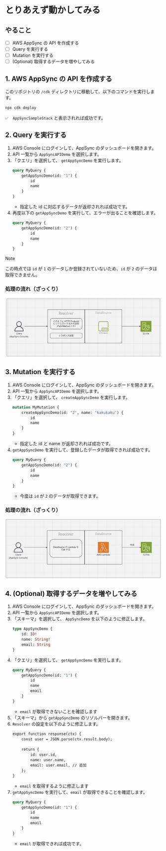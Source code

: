 # とりあえず動かしてみる

## やること

- [ ] AWS AppSync の API を作成する
- [ ] Query を実行する
- [ ] Mutation を実行する
- [ ] (Optional) 取得するデータを増やしてみる

## 1. AWS AppSync の API を作成する

このリポジトリの `/cdk` ディレクトリに移動して、以下のコマンドを実行します。

```sh
npx cdk deploy
```

`✅  AppSyncSampleStack` と表示されれば成功です。

## 2. Query を実行する

1. AWS Console にログインして、AppSync のダッシュボードを開きます。
2. API 一覧から `AppSyncAPIDemo` を選択します。
3. 「クエリ」を選択して、 `getAppSyncDemo` を実行します。
    ```graphql
    query MyQuery {
        getAppSyncDemo(id: "1") {
            id
            name
        }
    }
    ```
    - 指定した id に対応するデータが返却されれば成功です。
3. 再度以下の `getAppSyncDemo` を実行して、エラーが出ることを確認します。
    ```graphql
    query MyQuery {
        getAppSyncDemo(id: "2") {
            id
            name
        }
    }
    ```

> [!NOTE]
> 
> この時点では `id` が `1` のデータしか登録されていないため、`id` が `2` のデータは取得できません。

### 処理の流れ（ざっくり）

![AppSync の処理の流れ](./images/get_appsync_demo.png)

## 3. Mutation を実行する

1. AWS Console にログインして、AppSync のダッシュボードを開きます。
2. API 一覧から `AppSyncAPIDemo` を選択します。
3. 「クエリ」を選択して、 `createAppSyncDemo` を実行します。
    ```graphql
    mutation MyMutation {
        createAppSyncDemo(id: "2", name: "kakukaku") {
            id
            name
        }
    }
    ```
    - 指定した id と name が返却されれば成功です。
4. `getAppSyncDemo` を実行して、登録したデータが取得できれば成功です。
    ```graphql
    query MyQuery {
        getAppSyncDemo(id: "2") {
            id
            name
        }
    }
    ```
    - 今度は `id` が `2` のデータが取得できます。

### 処理の流れ（ざっくり）

![AppSync の処理の流れ](./images/create_appsync_demo.png)

## 4. (Optional) 取得するデータを増やしてみる

1. AWS Console にログインして、AppSync のダッシュボードを開きます。
2. API 一覧から `AppSyncAPIDemo` を選択します。
3. 「スキーマ」を選択して、 `AppSyncDemo` を以下のように修正します。
    ```graphql
    type AppSyncDemo {
        id: ID!
        name: String!
        email: String
    }
    ```
4. 「クエリ」を選択して、 `getAppSyncDemo` を実行します。
    ```graphql
    query MyQuery {
        getAppSyncDemo(id: "1") {
            id
            name
            email
        }
    }
    ```
    - `email` が取得できないことを確認します
5. 「スキーマ」から `getAppSyncDemo` のリゾルバーを開きます。
6. `Resolver` の設定を以下のように修正します。
    ```graphql
    export function response(ctx) {
        const user = JSON.parse(ctx.result.body);

        return {
            id: user.id,
            name: user.name,
            email: user.email, // 追加
        };
    }
    ```
    - `email` を取得するように修正します
7. `getAppSyncDemo` を実行して、`email` が取得できることを確認します。
    ```graphql
    query MyQuery {
        getAppSyncDemo(id: "1") {
            id
            name
            email
        }
    }
    ```
    - `email` が取得できれば成功です。
